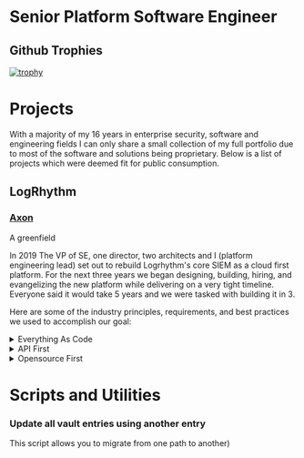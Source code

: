 # Senior Platform Software Engineer

## Github Trophies

[![trophy](https://github-profile-trophy.vercel.app/?username=ryo-ma&theme=onedark)](https://github.com/ryo-ma/github-profile-trophy)


# Projects

With a majority of my 16 years in enterprise security, software and engineering fields I can only share a small collection of my full portfolio due to most of the software and solutions being proprietary.  Below is a list of projects which were deemed fit for public consumption.

## LogRhythm

### [Axon](https://logrhythm.com/products/logrhythm-axon/)

A greenfield 

In 2019 The VP of SE, one director, two architects and I (platform engineering lead) set out to rebuild Logrhythm's core SIEM as a cloud first platform.  For the next three years we began designing, building, hiring, and evangelizing the new platform while delivering on a very tight timeline.  Everyone said it would take 5 years and we were tasked with building it in 3.

Here are some of the industry principles, requirements, and best practices we used to accomplish our goal:

<details><summary>Everything As Code</summary><p>
- Infrastructure, pipeline, services, configuration, environments and platform.  Why? For the single source of truth, visibility, collaboration, versioning, security and auditing that a central VCS can provide.  It forces you to introduce developer tools to non-developers, which is tough but worth it in the end because it lends well to collaborating in globally distributed work force.  
- Atomic commits = atomic versions which enables intelligent service deployments (rollforward/rollback).  
- Most VCS systems include deep integrations for CI/CD tools, i.e github actions to build a full SDLC out of parallelizable, on-demand, asynchronous workflows for continuously building, testing, scanning, releasing, deploying and promoting services.  The chosen CI/CD tool should allow for custom runtime.
- The platform will combine both synchronous and asynchronous architectures with a 
- The chosen language must be widely used in enterprise computing, 
</p></details>
  
<details><summary>API First</summary><p>
- The platform should be able to receive and respond quickly to very large, apikey and fluctuating volumes of data from remote connections.  As well as support concurrent, and geographically sparse connections from users of any externally exposed APIs and UIs.  Both types of connections should be scalable, load balanced, and deployable to MOST global regions.
- Data sent should be stored and replicated to a distributed and highly available datastore.
- The service should be highly available starting at three 99.9's and moving to four 99.99% uptime with monitoring.
</p></details>
  
<details><summary>Opensource First</summary><p>
- # TODO: complete  section
</p></details>


# Scripts and Utilities
  
### Update all vault entries using another entry 

This script allows you to migrate from one path to another)
